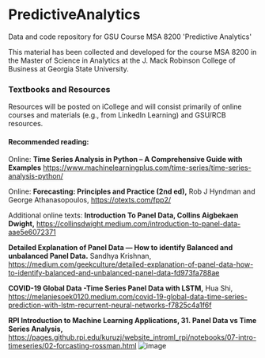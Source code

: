 # PredictiveAnalytics
Data and code repository for GSU Course MSA 8200 'Predictive Analytics'

This material has been collected and developed for the course MSA 8200 in the Master of Science in Analytics at the J. Mack Robinson College of Business at Georgia State University.

### Textbooks and Resources

Resources will be posted on iCollege and will consist primarily of online courses and materials (e.g., from LinkedIn Learning) and GSU/RCB resources.

#### Recommended reading:

Online: **Time Series Analysis in Python – A Comprehensive Guide with Examples**
https://www.machinelearningplus.com/time-series/time-series-analysis-python/

Online: **Forecasting: Principles and Practice (2nd ed),**
Rob J Hyndman and George Athanasopoulos, https://otexts.com/fpp2/

Additional online texts: 
**Introduction To Panel Data, Collins Aigbekaen Dwight,** https://collinsdwight.medium.com/introduction-to-panel-data-aae5e6072371

**Detailed Explanation of Panel Data — How to identify Balanced and unbalanced Panel Data.** Sandhya Krishnan, https://medium.com/geekculture/detailed-explanation-of-panel-data-how-to-identify-balanced-and-unbalanced-panel-data-fd973fa788ae

**COVID-19 Global Data -Time Series Panel Data with LSTM,** Hua Shi, https://melaniesoek0120.medium.com/covid-19-global-data-time-series-prediction-with-lstm-recurrent-neural-networks-f7825c4a1f6f

**RPI Introduction to Machine Learning Applications, 31. Panel Data vs Time Series Analysis,** https://pages.github.rpi.edu/kuruzj/website_introml_rpi/notebooks/07-intro-timeseries/02-forcasting-rossman.html
![image](https://github.com/user-attachments/assets/c7360ffa-e85f-4f43-80be-32f2952f8fd0)
